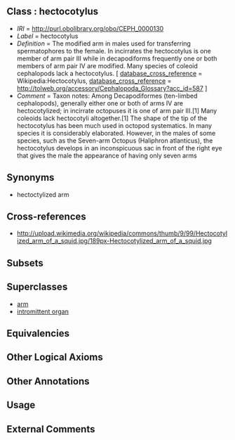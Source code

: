 
## Class : hectocotylus

 * *IRI* = http://purl.obolibrary.org/obo/CEPH_0000130
 * *Label* = hectocotylus
 * *Definition* = The modified arm in males used for transferring spermatophores to the female. In incirrates the hectocotylus is one member of arm pair III while in decapodiforms frequently one or both members of arm pair IV are modified. Many species of coleoid cephalopods lack a hectocotylus. [ [database_cross_reference](../../ef/oboInOwl#hasDbXref.md) = Wikipedia:Hectocotylus, [database_cross_reference](../../ef/oboInOwl#hasDbXref.md) = http://tolweb.org/accessory/Cephalopoda_Glossary?acc_id=587 ]
 * *Comment* = Taxon notes: Among Decapodiformes (ten-limbed cephalopods), generally either one or both of arms IV are hectocotylized; in incirrate octopuses it is one of arm pair III.[1] Many coleoids lack hectocotyli altogether.[1] The shape of the tip of the hectocotylus has been much used in octopod systematics. In many species it is considerably elaborated. However, in the males of some species, such as the Seven-arm Octopus (Haliphron atlanticus), the hectocotylus develops in an inconspicuous sac in front of the right eye that gives the male the appearance of having only seven arms

## Synonyms

 * hectoctylized arm

## Cross-references

 * http://upload.wikimedia.org/wikipedia/commons/thumb/9/99/Hectocotylized_arm_of_a_squid.jpg/189px-Hectocotylized_arm_of_a_squid.jpg

## Subsets


## Superclasses

 * [arm](../../CEPH/15/CEPH_0000015.md)
 * [intromittent organ](../../UBERON/11/UBERON_0008811.md)

## Equivalencies


## Other Logical Axioms


## Other Annotations


## Usage


## External Comments

